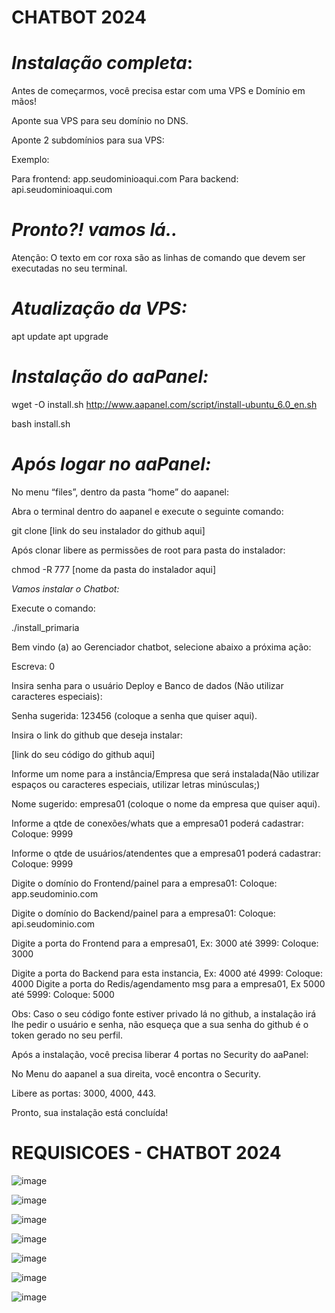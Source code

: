 # CHATBOT 2024

# *Instalação completa*:

Antes de começarmos, você precisa estar com uma VPS e Domínio em mãos!

Aponte sua VPS para seu domínio no DNS.

Aponte 2 subdomínios para sua VPS:

Exemplo:

Para frontend: app.seudominioaqui.com
Para backend: api.seudominioaqui.com

# *Pronto?! vamos lá..*

Atenção: O texto em cor roxa são as linhas de comando que devem ser executadas no seu terminal.

# *Atualização da VPS:*
apt update
apt upgrade

# *Instalação do aaPanel:*
wget -O install.sh http://www.aapanel.com/script/install-ubuntu_6.0_en.sh

bash install.sh

# *Após logar no aaPanel:*

No menu “files”, dentro da pasta “home” do aapanel:

Abra o terminal dentro do aapanel e execute o seguinte comando:

git clone [link do seu instalador do github aqui]

Após clonar libere as permissões de root para pasta do instalador:

chmod -R 777 [nome da pasta do instalador aqui]

*Vamos instalar o Chatbot:*

Execute o comando:

./install_primaria

Bem vindo (a) ao Gerenciador chatbot, selecione abaixo a próxima ação:

Escreva: 0

Insira senha para o usuário Deploy e Banco de dados (Não utilizar caracteres especiais):

Senha sugerida: 123456 (coloque a senha que quiser aqui).

Insira o link do github que deseja instalar:

[link do seu código do github aqui]

Informe um nome para a instância/Empresa que será instalada(Não utilizar espaços ou caracteres especiais, utilizar letras minúsculas;)

Nome sugerido: empresa01 (coloque o nome da empresa que quiser aqui).

Informe a qtde de conexões/whats que a empresa01 poderá cadastrar:
Coloque: 9999

Informe o qtde de usuários/atendentes que a empresa01 poderá
cadastrar:
Coloque: 9999

Digite o domínio do Frontend/painel para a empresa01:
Coloque: app.seudominio.com

Digite o domínio do Backend/painel para a empresa01:
Coloque: api.seudominio.com

Digite a porta do Frontend para a empresa01, Ex: 3000 até 3999:
Coloque: 3000

Digite a porta do Backend para esta instancia, Ex: 4000 até 4999:
Coloque: 4000
Digite a porta do Redis/agendamento msg para a empresa01, Ex 5000
até 5999:
Coloque: 5000

Obs: Caso o seu código fonte estiver privado lá no github, a instalação irá lhe pedir o usuário e senha, não esqueça que a sua senha do github é o token gerado no seu perfil.

Após a instalação, você precisa liberar 4 portas no Security do aaPanel:

No Menu do aapanel a sua direita, você encontra o Security.

Libere as portas: 3000, 4000, 443.

Pronto, sua instalação está concluída!

# REQUISICOES - CHATBOT 2024

![image](https://github.com/BrendonReis/RepositorioAtualizado---chatbot/assets/72474033/027809a9-341f-4ddb-a95f-2f5eff4a93a0)

![image](https://github.com/BrendonReis/RepositorioAtualizado---chatbot/assets/72474033/e7b5c75d-acd1-46b6-becf-d8dc4b87822e)

![image](https://github.com/BrendonReis/RepositorioAtualizado---chatbot/assets/72474033/93f44ac7-ebe9-4701-a4d6-b15a922f6cc2)

![image](https://github.com/BrendonReis/RepositorioAtualizado---chatbot/assets/72474033/48b265e9-d7c5-4d58-a2aa-48f280f9b241)

![image](https://github.com/BrendonReis/RepositorioAtualizado---chatbot/assets/72474033/1f04d5d8-bf92-4115-9a61-7260cddc21b1)

![image](https://github.com/BrendonReis/RepositorioAtualizado---chatbot/assets/72474033/bd4576ef-6781-4bc7-ac9e-4c9ee71607e6)

![image](https://github.com/BrendonReis/RepositorioAtualizado---chatbot/assets/72474033/3befc07d-2d19-470d-a30c-491db729ea84)






